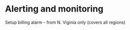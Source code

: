 Alerting and monitoring
======================================

Setup billing alarm - from N. Viginia only (covers all regions)
